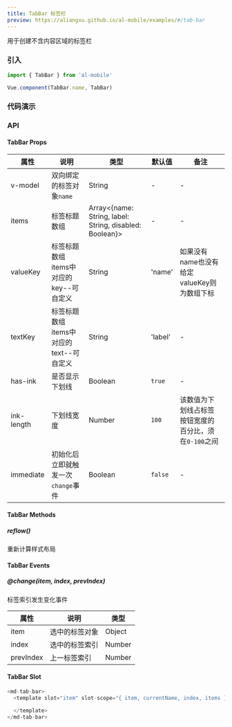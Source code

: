 ```yaml
---
title: TabBar 标签栏
preview: https://aliangxu.github.io/al-mobile/examples/#/tab-bar
---
```


用于创建不含内容区域的标签栏

### 引入

```javascript
import { TabBar } from 'al-mobile'

Vue.component(TabBar.name, TabBar)
```

### 代码演示
<!-- DEMO -->

### API

#### TabBar Props
|属性 | 说明 | 类型 | 默认值 | 备注|
|----|-----|------|------|------|
|v-model|双向绑定的标签对象`name`|String|-|-|
|items|标签标题数组|Array<{name: String, label: String, disabled: Boolean}>|-|-|
|valueKey|标签标题数组items中对应的key--可自定义|String|'name'|如果没有name也没有给定valueKey则为数组下标|
|textKey|标签标题数组items中对应的text--可自定义|String|'label'|-|
|has-ink|是否显示下划线|Boolean|`true`|-|
|ink-length|下划线宽度|Number|`100`|该数值为下划线占标签按钮宽度的百分比，须在`0-100`之间|
|immediate|初始化后立即就触发一次`change`事件|Boolean|`false`|-|

#### TabBar Methods

##### reflow()
重新计算样式布局

#### TabBar Events

##### @change(item, index, prevIndex)
标签索引发生变化事件

|属性 | 说明 | 类型|
|----|-----|------|
|item|选中的标签对象|Object|
|index|选中的标签索引|Number|
|prevIndex|上一标签索引|Number|

#### TabBar Slot
```javascript
<md-tab-bar>
  <template slot="item" slot-scope="{ item, currentName, index, items }">

  </template>
</md-tab-bar>
```

